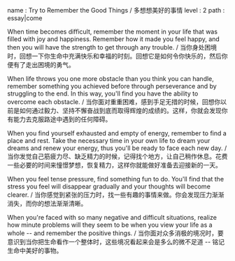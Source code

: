 name : Try to Remember the Good Things / 多想想美好的事情
level : 2
path : essay|come

When time becomes difficult, remember the moment in your life that was filled with joy and happiness. Remember how it made you feel happy, and then you will have the strength to get through any trouble. / 当你身处困境时，回想一下你生命中充满快乐和幸福的时刻。回想它是如何令你快乐的，然后你便有了走出困境的勇气。

When life throws you one more obstacle than you think you can handle, remember something you achieved before through perseverance and by struggling to the end. In this way, you'll find you have the ability to overcome each obstacle. / 当你面对重重困难，感到手足无措的时候，回想你以前是如何通过毅力、坚持不懈奋战到底而取得辉煌的成绩的。这样，你就会发现你有能力去克服路途中遇到的任何障碍。

When you find yourself exhausted and empty of energy, remember to find a place and rest. Take the necessary time in your own life to dream your dreams and renew your energy, thus you'll be ready to face each new day. / 当你发觉自己筋疲力尽、缺乏精力的时候，记得找个地方，让自己稍作休息。花费一些必要的时间来憧憬梦想，恢复精力，这样你就能做好准备去迎接新的一天。

When you feel tense pressure, find something fun to do. You'll find that the stress you feel will disappear gradually and your thoughts will become clearer. / 当你感觉到紧张的压力时，找一些有趣的事情来做。你会发现压力渐渐消失，而你的想法渐渐清晰。

When you're faced with so many negative and difficult situations, realize how minute problems will they seem to be when you view your life as a whole -- and remember the positive things. / 当你面对众多消极的境况时，要意识到当你把生命看作一个整体时，这些境况看起来会是多么的微不足道 -- 铭记生命中美好的事物。
